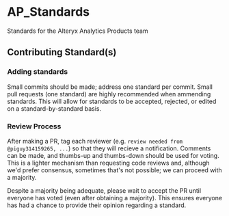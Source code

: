 # AP_Standards
Standards for the Alteryx Analytics Products team

## Contributing Standard(s)
### Adding standards
Small commits should be made; address one standard per commit. Small pull requests (one standard) are highly recommended when ammending standards. This will allow for standards to be accepted, rejected, or edited on a standard-by-standard basis.

### Review Process
After making a PR, tag each reviewer (e.g. `review needed from @piguy314159265, ...`) so that they will recieve a notification. Comments can be made, and thumbs-up and thumbs-down should be used for voting. This is a lighter mechanism than requesting code reviews and, although we'd prefer consensus, sometimes that's not possible; we can proceed with a majority.

Despite a majority being adequate, please wait to accept the PR until everyone has voted (even after obtaining a majority). This ensures everyone has had a chance to provide their opinion regarding a standard. 
